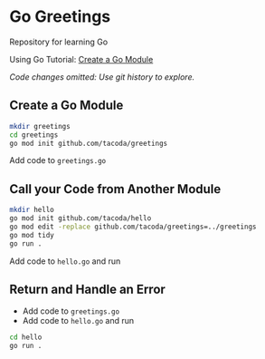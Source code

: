 # Go Greetings

Repository for learning Go

Using Go Tutorial: [Create a Go Module](https://go.dev/doc/tutorial/create-module)

_Code changes omitted: Use git history to explore._

## Create a Go Module

```sh
mkdir greetings
cd greetings
go mod init github.com/tacoda/greetings
```

Add code to `greetings.go`

## Call your Code from Another Module

```sh
mkdir hello
go mod init github.com/tacoda/hello
go mod edit -replace github.com/tacoda/greetings=../greetings
go mod tidy
go run .
```

Add code to `hello.go` and run

## Return and Handle an Error

- Add code to `greetings.go`
- Add code to `hello.go` and run

```sh
cd hello
go run .
```
